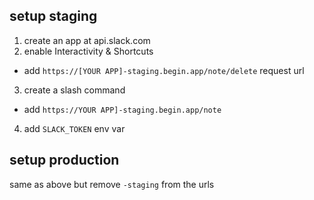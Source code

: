 ## setup staging

1. create an app at api.slack.com
2. enable  Interactivity & Shortcuts 
  - add `https://[YOUR APP]-staging.begin.app/note/delete` request url
3. create a slash command
  - add `https://YOUR APP]-staging.begin.app/note`
4. add `SLACK_TOKEN` env var
  
## setup production

same as above but remove `-staging` from the urls
